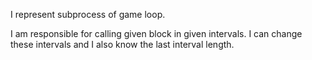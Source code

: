 I represent subprocess of  game loop.

I am responsible for calling given block in given intervals.
I can change these intervals and I also know the last interval length.